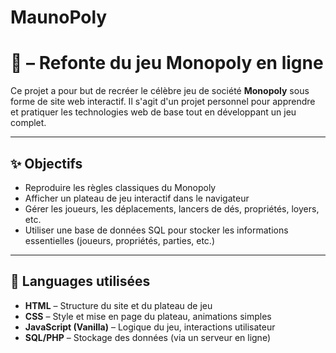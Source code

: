 # MaunoPoly
# 🎲 – Refonte du jeu Monopoly en ligne

Ce projet a pour but de recréer le célèbre jeu de société **Monopoly** sous forme de site web interactif. Il s'agit d'un projet personnel pour apprendre et pratiquer les technologies web de base tout en développant un jeu complet.

---

## ✨ Objectifs

- Reproduire les règles classiques du Monopoly
- Afficher un plateau de jeu interactif dans le navigateur
- Gérer les joueurs, les déplacements, lancers de dés, propriétés, loyers, etc.
- Utiliser une base de données SQL pour stocker les informations essentielles (joueurs, propriétés, parties, etc.)

---

## 🔧 Languages utilisées

- **HTML** – Structure du site et du plateau de jeu
- **CSS** – Style et mise en page du plateau, animations simples
- **JavaScript (Vanilla)** – Logique du jeu, interactions utilisateur
- **SQL/PHP** – Stockage des données (via un serveur en ligne)
